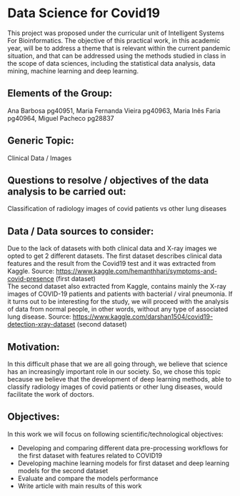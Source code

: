 # Data Science for Covid19
This project was proposed under the curricular unit of Intelligent Systems For Bioinformatics. The objective of this practical work, in this academic year, will be to address a theme that is relevant within the current pandemic situation, and that can be addressed using the methods studied in class in the scope of data sciences, including the statistical data analysis, data mining, machine learning and deep learning.

## Elements of the Group:
Ana Barbosa pg40951, Maria Fernanda Vieira pg40963, Maria Inês Faria pg40964, Miguel Pacheco pg28837

## Generic Topic: 
Clinical Data / Images

## Questions to resolve / objectives of the data analysis to be carried out: 
Classification of radiology images of covid patients vs other lung diseases

## Data / Data sources to consider:
Due to the lack of datasets with both clinical data and X-ray images we opted to get 2 different datasets. The first dataset describes clinical data features and the result from the Covid19 test and it was extracted from Kaggle. Source: https://www.kaggle.com/hemanthhari/symptoms-and-covid-presence (first dataset) <br />
The second dataset also extracted from Kaggle, contains mainly the X-ray images of COVID-19 patients and patients with bacterial / viral pneumonia. If it turns out to be interesting for the study, we will proceed with the analysis of data from normal people, in other words, without any type of associated lung disease.
Source: https://www.kaggle.com/darshan1504/covid19-detection-xray-dataset (second dataset)

## Motivation: 
In this difficult phase that we are all going through, we believe that science has an increasingly important role in our society. So, we chose this topic because we believe that the development of deep learning methods, able to classify radiology images of covid patients or other lung diseases, would facilitate the work of doctors.

## Objectives:

In this work we will focus on following scientific/technological objectives: 
- Developing and comparing different data pre-processing workflows for the first dataset with features related to COVID19
- Developing machine learning models for first dataset and deep learning models for the second dataset
- Evaluate and compare the models performance
- Write article with main results of this work
